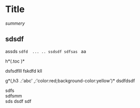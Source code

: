 # Title
*summery*
## sdsdf
assds `sdfd  ...
..
ssdsdf sdfsas
`
aa 

h*(.toc )*

dsfsdflll
fskdfd kll
 
g*(,h3
.:'abc'
,:'color:red;background-color:yellow')*
dsdfdsdf



sdfs   
sdfsmm   
sds
dsdf
sdf

